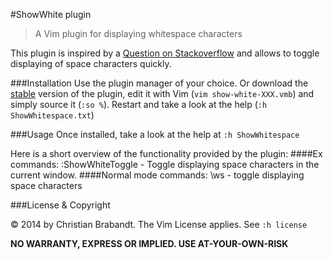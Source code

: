 #ShowWhite plugin
> A Vim plugin for displaying whitespace characters

This plugin is inspired by a  [Question on Stackoverflow](http://stackoverflow.com/questions/1675688) and allows to toggle displaying of space characters quickly.

###Installation
Use the plugin manager of your choice. Or download the [stable][] version of the plugin, edit it with Vim (`vim show-white-XXX.vmb`) and simply source it (`:so %`). Restart and take a look at the help (`:h ShowWhitespace.txt`)

[stable]: http://www.vim.org/scripts/script.php?script_id=5043

###Usage
Once installed, take a look at the help at `:h ShowWhitespace`

Here is a short overview of the functionality provided by the plugin:
####Ex commands:
    :ShowWhiteToggle - Toggle displaying space characters in the current window.
####Normal mode commands:
    \ws		 - toggle displaying space characters

###License & Copyright

© 2014 by Christian Brabandt. The Vim License applies. See `:h license`

__NO WARRANTY, EXPRESS OR IMPLIED.  USE AT-YOUR-OWN-RISK__
